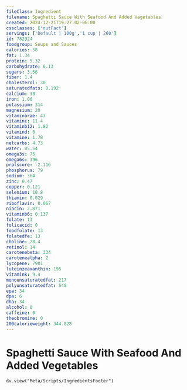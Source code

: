 ```yaml
---
fileClass: Ingredient
filename: Spaghetti Sauce With Seafood And Added Vegetables
created: 2024-12-21T19:27:02-06:00
cssclasses: ['nutFact']
servings: ['Default | 100g','1 cup | 260']
id: 782924
foodgroup: Soups and Sauces
calories: 58
fat: 1.34
protein: 5.32
carbohydrate: 6.13
sugars: 3.56
fiber: 1.4
cholesterol: 30
saturatedfats: 0.192
calcium: 38
iron: 1.06
potassium: 314
magnesium: 20
vitaminarae: 43
vitaminc: 11.4
vitaminb12: 1.82
vitamind: 0
vitamine: 1.78
netcarbs: 4.73
water: 85.54
omega3s: 75
omega6s: 396
pralscore: -2.116
phosphorus: 79
sodium: 364
zinc: 0.47
copper: 0.121
selenium: 10.8
thiamin: 0.029
riboflavin: 0.067
niacin: 2.871
vitaminb6: 0.137
folate: 13
folicacid: 0
foodfolate: 13
folatedfe: 13
choline: 28.4
retinol: 14
carotenebeta: 334
carotenealpha: 2
lycopene: 7901
luteinzeaxanthin: 195
vitamink: 9.4
monounsaturatedfat: 217
polyunsaturatedfat: 540
epa: 34
dpa: 6
dha: 34
alcohol: 0
caffeine: 0
theobromine: 0
200calorieweight: 344.828
---
```


# Spaghetti Sauce With Seafood And Added Vegetables

```dataviewjs
dv.view("Meta/Scripts/IngredientsFooter")
```